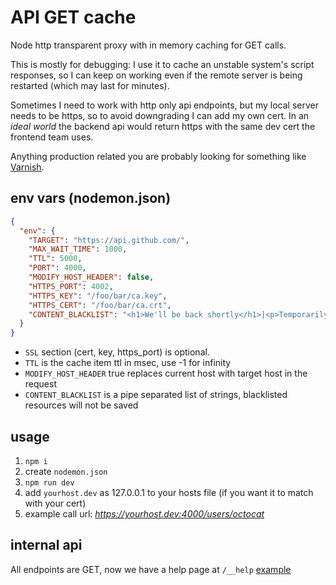 API GET cache
=============

Node http transparent proxy with in memory caching for GET calls.

This is mostly for debugging: I use it to cache an unstable system's script responses,
so I can keep on working even if the remote server is being restarted (which may last
for minutes).

Sometimes I need to work with http only api endpoints, but my local server
needs to be https, so to avoid downgrading I can add my own cert. In an _ideal world_
the backend api would return https with the same dev cert the frontend team uses.

Anything production related you are probably looking for something
like [Varnish](http://varnish-cache.org/).

## env vars (nodemon.json)

```json
{
  "env": {
    "TARGET": "https://api.github.com/",
    "MAX_WAIT_TIME": 1000,
    "TTL": 5000,
    "PORT": 4000,
    "MODIFY_HOST_HEADER": false,
    "HTTPS_PORT": 4002,
    "HTTPS_KEY": "/foo/bar/ca.key",
    "HTTPS_CERT": "/foo/bar/ca.crt",
    "CONTENT_BLACKLIST": "<h1>We'll be back shortly</h1>|<p>Temporarily unavailable due to maintenance</p>|>Initialization failed</h1>"
  }
}
```

* `SSL` section (cert, key, https_port) is optional.
* `TTL` is the cache item ttl in msec, use -1 for infinity
* `MODIFY_HOST_HEADER` true replaces current host with target host in the request
* `CONTENT_BLACKLIST` is a pipe separated list of strings, blacklisted resources will not be saved

## usage

1. `npm i`
2. create `nodemon.json`
3. `npm run dev`
4. add `yourhost.dev` as 127.0.0.1 to your hosts file (if you want it to match with your cert)
5. example call url: _https://yourhost.dev:4000/users/octocat_

## internal api

All endpoints are GET, now we have a help page at `/__help`
[example](http://localhost:4000/__help)
